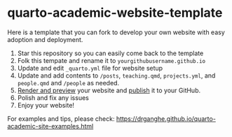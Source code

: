 # quarto-academic-website-template

Here is a template that you can fork to develop your own website with easy adoption and deployment.

1. Star this repository so you can easily come back to the template  
1. Folk this tempate and rename it to `yourgithubusername.github.io`  
1. Update and edit `_quarto.yml` file for website setup  
1. Update and add contents to `/posts`, `teaching.qmd`, `projects.yml`, and `people.qmd` and `/people` as needed.
1. [Render and preview](https://quarto.org/docs/websites/) your website and [publish](https://quarto.org/docs/publishing/github-pages.html) it to your GitHub.
1. Polish and fix any issues  
1. Enjoy your website!

For examples and tips, please check:
<https://drganghe.github.io/quarto-academic-site-examples.html>

